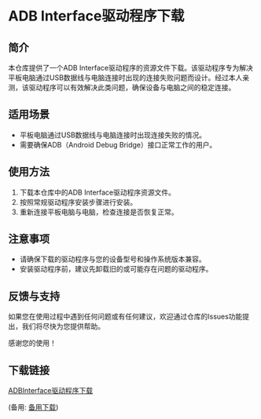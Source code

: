 # ADB Interface驱动程序下载

## 简介
本仓库提供了一个ADB Interface驱动程序的资源文件下载。该驱动程序专为解决平板电脑通过USB数据线与电脑连接时出现的连接失败问题而设计。经过本人亲测，该驱动程序可以有效解决此类问题，确保设备与电脑之间的稳定连接。

## 适用场景
- 平板电脑通过USB数据线与电脑连接时出现连接失败的情况。
- 需要确保ADB（Android Debug Bridge）接口正常工作的用户。

## 使用方法
1. 下载本仓库中的ADB Interface驱动程序资源文件。
2. 按照常规驱动程序安装步骤进行安装。
3. 重新连接平板电脑与电脑，检查连接是否恢复正常。

## 注意事项
- 请确保下载的驱动程序与您的设备型号和操作系统版本兼容。
- 安装驱动程序前，建议先卸载旧的或可能存在问题的驱动程序。

## 反馈与支持
如果您在使用过程中遇到任何问题或有任何建议，欢迎通过仓库的Issues功能提出，我们将尽快为您提供帮助。

感谢您的使用！

## 下载链接
[ADBInterface驱动程序下载](https://pan.quark.cn/s/0e185c54b6b7) 

(备用: [备用下载](https://pan.baidu.com/s/1jKY-4uTYErYGNWzSsFHS9w?pwd=1234))
